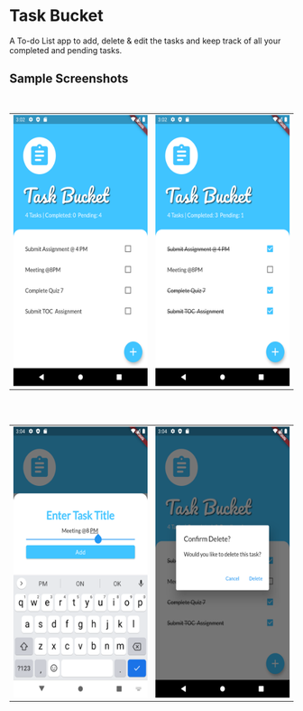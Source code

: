 # Task Bucket

A To-do List app to add, delete & edit the tasks and keep track of all your completed and pending tasks.

## Sample Screenshots

<table>
  <tr>
    <td><img src="images/Screenshot1.png" width=270 height=480></td>
    <br>
    <td><img src="images/Screenshot2.png" width=270 height=480></td>
  </tr>
</table>
</br>
<table>
  <tr>
    <td><img src="images/Screenshot3.png" width=270 height=480></td>
    <br>
    <td><img src="images/Screenshot4.png" width=270 height=480></td>
  </tr>
</table>

